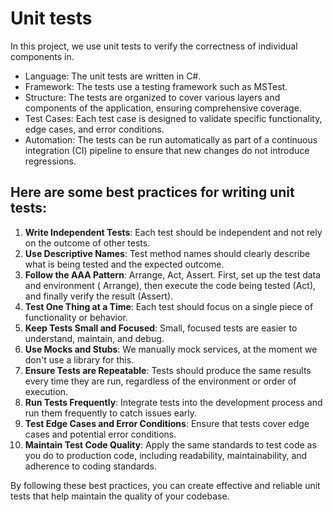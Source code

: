 # Unit tests

In this project, we use unit tests to verify the correctness of individual components
in.

- Language: The unit tests are written in C#.
- Framework: The tests use a testing framework such as MSTest.
- Structure: The tests are organized to cover various layers and components of the application,
ensuring comprehensive coverage.
- Test Cases: Each test case is designed to validate specific functionality, edge cases, and error
conditions.
- Automation: The tests can be run automatically as part of a continuous integration (CI) pipeline to
ensure that new changes do not introduce regressions.

## Here are some best practices for writing unit tests:

1. **Write Independent Tests**: Each test should be independent and not rely on the outcome of other
   tests.
2. **Use Descriptive Names**: Test method names should clearly describe what is being tested and the
   expected outcome.
3. **Follow the AAA Pattern**: Arrange, Act, Assert. First, set up the test data and environment (
   Arrange), then execute the code being tested (Act), and finally verify the result (Assert).
4. **Test One Thing at a Time**: Each test should focus on a single piece of functionality or
   behavior.
5. **Keep Tests Small and Focused**: Small, focused tests are easier to understand, maintain, and
   debug.
6. **Use Mocks and Stubs**: We manually mock services, at the moment we don't use a library for this.
7. **Ensure Tests are Repeatable**: Tests should produce the same results every time they are run,
   regardless of the environment or order of execution.
8. **Run Tests Frequently**: Integrate tests into the development process and run them frequently to
   catch issues early.
9. **Test Edge Cases and Error Conditions**: Ensure that tests cover edge cases and potential error
   conditions.
10. **Maintain Test Code Quality**: Apply the same standards to test code as you do to production
    code, including readability, maintainability, and adherence to coding standards.

By following these best practices, you can create effective and reliable unit tests that help
maintain the quality of your codebase.
